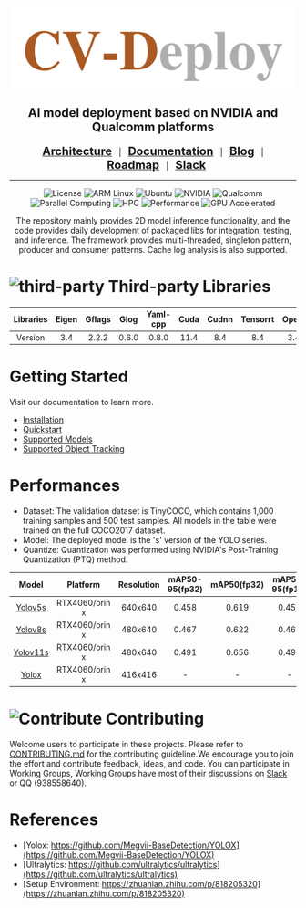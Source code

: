 <div align="center">

<img src="./docs/images/cv-deploy-light-color.png" width="500" height="140">

<h2 align="center">AI model deployment based on NVIDIA and Qualcomm platforms</h2>


[<span style="font-size:20px;">**Architecture**</span>](./docs/framework.md)&nbsp;&nbsp;&nbsp;|&nbsp;&nbsp;&nbsp;[<span style="font-size:20px;">**Documentation**</span>](https://liwuhen.cn/CVDeploy-2D)&nbsp;&nbsp;&nbsp;|&nbsp;&nbsp;&nbsp;[<span style="font-size:20px;">**Blog**</span>](https://www.zhihu.com/column/c_1839603173800697856)&nbsp;&nbsp;&nbsp;|&nbsp;&nbsp;&nbsp;[<span style="font-size:20px;">**Roadmap**</span>](./docs/roadmap.md)&nbsp;&nbsp;&nbsp;|&nbsp;&nbsp;&nbsp;[<span style="font-size:20px;">**Slack**</span>](https://app.slack.com/client/T07U5CEEXCP/C07UKUA9TCJ)


---

![License](https://img.shields.io/badge/License-Apache%202.0-blue.svg?style=for-the-badge)
![ARM Linux](https://img.shields.io/badge/ARM_Linux-FCC624?style=for-the-badge&logo=linux&logoColor=black)
![Ubuntu](https://img.shields.io/badge/Ubuntu-E95420?style=for-the-badge&logo=ubuntu&logoColor=white)
![NVIDIA](https://img.shields.io/badge/NVIDIA-%2376B900.svg?style=for-the-badge&logo=nvidia&logoColor=white)
![Qualcomm](https://img.shields.io/badge/Qualcomm-3253DC?style=for-the-badge&logo=qualcomm&logoColor=white)
![Parallel Computing](https://img.shields.io/badge/Parallel-Computing-orange?style=for-the-badge)
![HPC](https://img.shields.io/badge/HPC-High%20Performance%20Computing-blue?style=for-the-badge&logo=data:image/svg+xml;base64,PHN2ZyB4bWxucz0iaHR0cDovL3d3dy53My5vcmcvMjAwMC9zdmciIHZpZXdCb3g9IjAgMCAyNCAyNCI+PHBhdGggZmlsbD0id2hpdGUiIGQ9Ik0yMiAxN3YtMmgtM3YtM2gydi0yaDJ2LTJoLTR2N2gtN3YtN0g4djhoLTNWM0gzdjE4aDE4di00eiIvPjwvc3ZnPg==)
![Performance](https://img.shields.io/badge/Performance-Optimized-red?style=for-the-badge)
![GPU Accelerated](https://img.shields.io/badge/GPU-Accelerated-76B900?style=for-the-badge&logo=nvidia&logoColor=white)

The repository mainly provides 2D model inference functionality, and the code provides daily development of packaged libs for integration, testing, and inference. The framework provides multi-threaded, singleton pattern, producer and consumer patterns. Cache log analysis is also supported.
</div>

# ![third-party](https://img.shields.io/badge/third-party-blue) Third-party Libraries

|Libraries|Eigen|Gflags|Glog|Yaml-cpp|Cuda|Cudnn|Tensorrt|Opencv|
|:-:|:-:|:-:|:-:|:-:|:-:|:-:|:-:|:-:|
|Version|3.4|2.2.2|0.6.0|0.8.0|11.4|8.4|8.4|3.4.5|

# Getting Started
Visit our documentation to learn more.
- [Installation](./docs/hpcdoc/source/getting_started/installation.md)
- [Quickstart](./docs/hpcdoc/source/getting_started/Quickstart.md)
- [Supported Models](./docs/hpcdoc/source/algorithm/Supported_Models.md)
- [Supported Object Tracking](./docs/hpcdoc/source/algorithm/Supported_Object_Tracking.md)

# Performances
- Dataset: The validation dataset is TinyCOCO, which contains 1,000 training samples and 500 test samples. All models in the table were trained on the full COCO2017 dataset.
- Model: The deployed model is the 's' version of the YOLO series.
- Quantize: Quantization was performed using NVIDIA's Post-Training Quantization (PTQ) method.

|Model|Platform|Resolution|mAP50-95(fp32)|mAP50(fp32)|mAP50-95(fp16)|mAP50(fp16)|mAP50-95(int8)|mAP50(int8)|
|:-:|:-:|:-:|:-:|:-:|:-:|:-:|:-:|:-:|
|[Yolov5s](https://drive.google.com/drive/folders/1_0YjElSSMCbeTdD2FUbJE6zIHsHhynug)|RTX4060/orin x|640x640|0.458|0.619|0.459|0.619|0.424|0.576|-|
|[Yolov8s](https://drive.google.com/drive/folders/1_0YjElSSMCbeTdD2FUbJE6zIHsHhynug)|RTX4060/orin x|480x640|0.467|0.622|0.468|0.622|0.453|0.604|-|
|[Yolov11s](https://drive.google.com/drive/folders/1_0YjElSSMCbeTdD2FUbJE6zIHsHhynug)|RTX4060/orin x|480x640|0.491|0.656|0.491|0.657|0.458|0.607|-|
|[Yolox](https://drive.google.com/drive/folders/1_0YjElSSMCbeTdD2FUbJE6zIHsHhynug)|RTX4060/orin x|416x416|-|-|-|-|-|-|-|

# ![Contribute](https://img.shields.io/badge/how%20to%20contribute-project-brightgreen) Contributing
Welcome users to participate in these projects. Please refer to [CONTRIBUTING.md](./CONTRIBUTING.md) for the contributing guideline.We encourage you to join the effort and contribute feedback, ideas, and code. You can participate in Working Groups, Working Groups have most of their discussions on [Slack](https://app.slack.com/client/T07U5CEEXCP/C07UKUA9TCJ) or QQ (938558640).

# References
- [Yolox: https://github.com/Megvii-BaseDetection/YOLOX](https://github.com/Megvii-BaseDetection/YOLOX)
- [Ultralytics: https://github.com/ultralytics/ultralytics](https://github.com/ultralytics/ultralytics)
- [Setup Environment: https://zhuanlan.zhihu.com/p/818205320](https://zhuanlan.zhihu.com/p/818205320)
